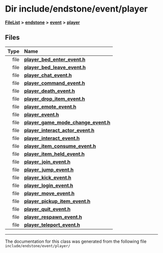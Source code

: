 

# Dir include/endstone/event/player



[**FileList**](files.md) **>** [**endstone**](dir_6cf277b678674f97c7a2b6b3b2447b33.md) **>** [**event**](dir_f1d783c0ad83ee143d16e768ebca51c8.md) **>** [**player**](dir_7c05c37b25e9c9eccd9c63c2d313ba28.md)












## Files

| Type | Name |
| ---: | :--- |
| file | [**player\_bed\_enter\_event.h**](player__bed__enter__event_8h.md) <br> |
| file | [**player\_bed\_leave\_event.h**](player__bed__leave__event_8h.md) <br> |
| file | [**player\_chat\_event.h**](player__chat__event_8h.md) <br> |
| file | [**player\_command\_event.h**](player__command__event_8h.md) <br> |
| file | [**player\_death\_event.h**](player__death__event_8h.md) <br> |
| file | [**player\_drop\_item\_event.h**](player__drop__item__event_8h.md) <br> |
| file | [**player\_emote\_event.h**](player__emote__event_8h.md) <br> |
| file | [**player\_event.h**](player__event_8h.md) <br> |
| file | [**player\_game\_mode\_change\_event.h**](player__game__mode__change__event_8h.md) <br> |
| file | [**player\_interact\_actor\_event.h**](player__interact__actor__event_8h.md) <br> |
| file | [**player\_interact\_event.h**](player__interact__event_8h.md) <br> |
| file | [**player\_item\_consume\_event.h**](player__item__consume__event_8h.md) <br> |
| file | [**player\_item\_held\_event.h**](player__item__held__event_8h.md) <br> |
| file | [**player\_join\_event.h**](player__join__event_8h.md) <br> |
| file | [**player\_jump\_event.h**](player__jump__event_8h.md) <br> |
| file | [**player\_kick\_event.h**](player__kick__event_8h.md) <br> |
| file | [**player\_login\_event.h**](player__login__event_8h.md) <br> |
| file | [**player\_move\_event.h**](player__move__event_8h.md) <br> |
| file | [**player\_pickup\_item\_event.h**](player__pickup__item__event_8h.md) <br> |
| file | [**player\_quit\_event.h**](player__quit__event_8h.md) <br> |
| file | [**player\_respawn\_event.h**](player__respawn__event_8h.md) <br> |
| file | [**player\_teleport\_event.h**](player__teleport__event_8h.md) <br> |



























































------------------------------
The documentation for this class was generated from the following file `include/endstone/event/player/`

